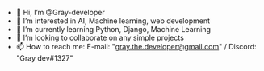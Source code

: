 - 👋 Hi, I’m @Gray-developer
- 👀 I’m interested in AI, Machine learning, web development
- 🌱 I’m currently learning Python, Django, Machine Learning
- 💞️ I’m looking to collaborate on any simple projects
- 📫 How to reach me: E-mail: "gray.the.developer@gmail.com" / Discord: "Gray dev#1327"

<!---
Gray-developer/Gray-developer is a ✨ special ✨ repository because its `README.md` (this file) appears on your GitHub profile.
You can click the Preview link to take a look at your changes.
--->
